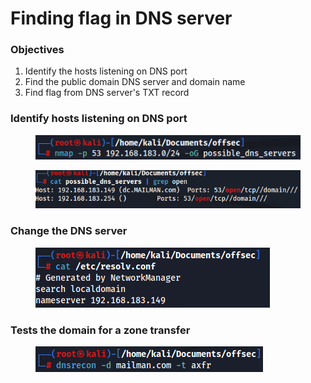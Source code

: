 # Finding flag in DNS server

### Objectives

1. Identify the hosts listening on DNS port
2. Find the public domain DNS server and domain name
3. Find flag from DNS server's TXT record

### Identify hosts listening on DNS port

<figure><img src="../.gitbook/assets/image (295).png" alt=""><figcaption></figcaption></figure>

<figure><img src="../.gitbook/assets/image (33).png" alt=""><figcaption></figcaption></figure>

### Change the DNS server

<figure><img src="../.gitbook/assets/image (278).png" alt=""><figcaption></figcaption></figure>

### Tests the domain for a zone transfer

<figure><img src="../.gitbook/assets/image (248).png" alt=""><figcaption></figcaption></figure>
